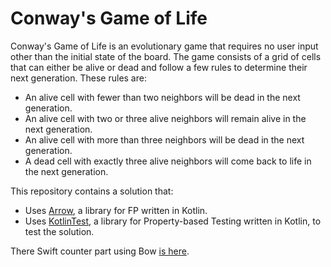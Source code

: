 # Conway's Game of Life

Conway's Game of Life is an evolutionary game that requires no user input other than the initial state of the board. The game consists of a grid of cells that can either be alive or dead and follow a few rules to determine their next generation. These rules are:

- An alive cell with fewer than two neighbors will be dead in the next generation.
- An alive cell with two or three alive neighbors will remain alive in the next generation.
- An alive cell with more than three neighbors will be dead in the next generation.
- A dead cell with exactly three alive neighbors will come back to life in the next generation.

This repository contains a solution that:

- Uses [Arrow](https://arrow-kt.io/), a library for FP written in Kotlin.
- Uses [KotlinTest](https://github.com/kotlintest/kotlintest), a library for Property-based Testing written in Kotlin, to test the solution.

There Swift counter part using Bow [is here](https://github.com/truizlop/ConwaysGameOfLife).

